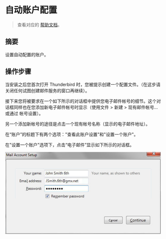 # 自动账户配置

> 查看对应的 [帮助文档](https://support.mozilla.org/zh-CN/kb/%E8%87%AA%E5%8A%A8%E8%B4%A6%E6%88%B7%E9%85%8D%E7%BD%AE)。

## 摘要

设置自动配置的账户。

## 操作步骤

当安装之后您首次打开 Thunderbird 时，您被提示创建一个配置文件。（在这步请关闭任何试图创建邮件服务的窗口再继续）。

接下来您将被要求在一个如下所示的对话框中提供您电子邮件帐号的细节。这个对话框同样也在您添加新电子邮件帐号时显示（使用文件 > 新建 > 现有邮件帐号... 或通过 帐号设置）。

另一个添加新帐号的途径是点击一个现有帐号名称（显示的电子邮件地址）。

在“账户”的标题下有两个选项："查看此账户设置"和"设置一个账户"。

在"设置一个账户"选项下，点击“电子邮件”显示如下所示的对话框。

![自动账户配置-1](./img/自动账户配置-1.png)

